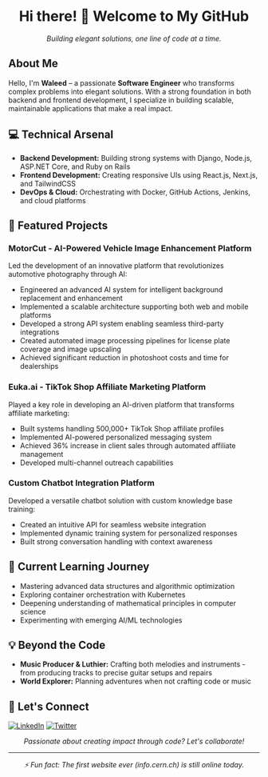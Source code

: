<div align="center">
  <h1>Hi there! 👋 Welcome to My GitHub</h1>
  <p><i>Building elegant solutions, one line of code at a time.</i></p>
</div>

## About Me
Hello, I'm **Waleed** – a passionate **Software Engineer** who transforms complex problems into elegant solutions. With a strong foundation in both backend and frontend development, I specialize in building scalable, maintainable applications that make a real impact.

## 💻 Technical Arsenal
* **Backend Development:** Building strong systems with Django, Node.js, ASP.NET Core, and Ruby on Rails
* **Frontend Development:** Creating responsive UIs using React.js, Next.js, and TailwindCSS
* **DevOps & Cloud:** Orchestrating with Docker, GitHub Actions, Jenkins, and cloud platforms

## 🚀 Featured Projects

### MotorCut - AI-Powered Vehicle Image Enhancement Platform
Led the development of an innovative platform that revolutionizes automotive photography through AI:
* Engineered an advanced AI system for intelligent background replacement and enhancement
* Implemented a scalable architecture supporting both web and mobile platforms
* Developed a strong API system enabling seamless third-party integrations
* Created automated image processing pipelines for license plate coverage and image upscaling
* Achieved significant reduction in photoshoot costs and time for dealerships

### Euka.ai - TikTok Shop Affiliate Marketing Platform
Played a key role in developing an AI-driven platform that transforms affiliate marketing:
* Built systems handling 500,000+ TikTok Shop affiliate profiles
* Implemented AI-powered personalized messaging system
* Achieved 36% increase in client sales through automated affiliate management
* Developed multi-channel outreach capabilities

### Custom Chatbot Integration Platform
Developed a versatile chatbot solution with custom knowledge base training:
* Created an intuitive API for seamless website integration
* Implemented dynamic training system for personalized responses
* Built strong conversation handling with context awareness

## 🌱 Current Learning Journey
* Mastering advanced data structures and algorithmic optimization
* Exploring container orchestration with Kubernetes
* Deepening understanding of mathematical principles in computer science
* Experimenting with emerging AI/ML technologies

## 💡 Beyond the Code
* **Music Producer & Luthier:** Crafting both melodies and instruments - from producing tracks to precise guitar setups and repairs
* **World Explorer:** Planning adventures when not crafting code or music

## 🤝 Let's Connect
[![LinkedIn](https://img.shields.io/badge/LinkedIn-Connect-blue)](https://www.linkedin.com/in/developerwaleed/)
[![Twitter](https://img.shields.io/badge/Twitter-Follow-blue)](https://twitter.com/developerwaleed)

<div align="center">
  <p><i>Passionate about creating impact through code? Let's collaborate!</i></p>
</div>

---
<div align="center">
  <i>⚡ Fun fact: The first website ever (info.cern.ch) is still online today.</i>
</div>
